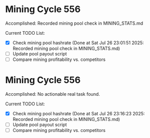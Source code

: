 # Mining Cycle 556

Accomplished: Recorded mining pool check in MINING_STATS.md

Current TODO List:

- [x] Check mining pool hashrate  (Done at Sat Jul 26 23:01:51 2025: Recorded mining pool check in MINING_STATS.md)
- [ ] Update pool payout script
- [ ] Compare mining profitability vs. competitors

# Mining Cycle 556

Accomplished: No actionable real task found.

Current TODO List:

- [x] Check mining pool hashrate  (Done at Sat Jul 26 23:16:23 2025: Recorded mining pool check in MINING_STATS.md)
- [ ] Update pool payout script
- [ ] Compare mining profitability vs. competitors